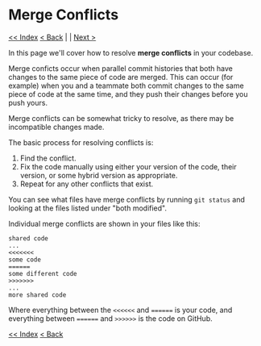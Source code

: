 # Merge Conflicts

[<< Index](readme.md) [< Back](3-making-changes) | | [Next >](5-branching.md)

In this page we'll cover how to resolve **merge conflicts** in your codebase.

Merge conficts occur when parallel commit histories that both have changes to the same piece of code are merged. This can occur (for example) when you and a teammate both commit changes to the same piece of code at the same time, and they push their changes before you push yours.

Merge conflicts can be somewhat tricky to resolve, as there may be incompatible changes made.

The basic process for resolving conflicts is:

1. Find the conflict.
2. Fix the code manually using either your version of the code, their version, or some hybrid version as appropriate.
3. Repeat for any other conflicts that exist.

You can see what files have merge conflicts by running `git status` and looking at the files listed under "both modified".

Individual merge conflicts are shown in your files like this:

```
shared code
...
<<<<<<<
some code
======
some different code
>>>>>>>
...
more shared code
```

Where everything between the `<<<<<<` and `======` is your code, and everything between `======` and `>>>>>>` is the code on GitHub.

[<< Index](readme.md) [< Back](3-making-changes)
